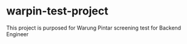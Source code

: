 # warpin-test-project
This project is purposed for Warung Pintar screening test for Backend Engineer
